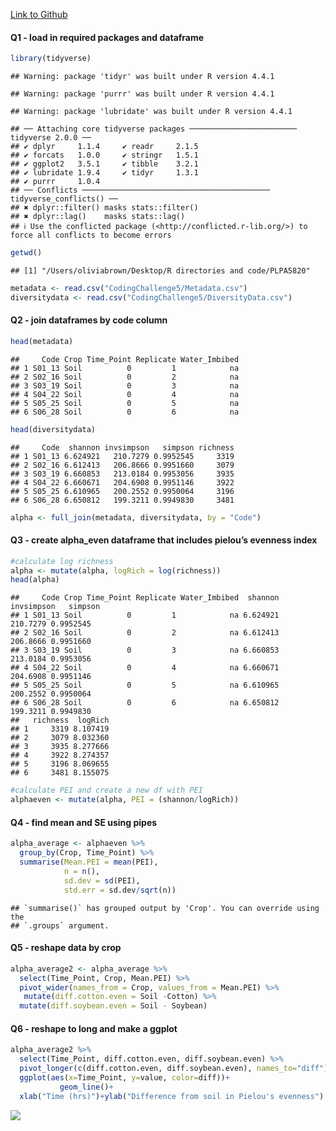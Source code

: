 [Link to Github](https://github.com/olixiabrown/PLPA5820)

#### Q1 - load in required packages and dataframe

``` r
library(tidyverse)
```

    ## Warning: package 'tidyr' was built under R version 4.4.1

    ## Warning: package 'purrr' was built under R version 4.4.1

    ## Warning: package 'lubridate' was built under R version 4.4.1

    ## ── Attaching core tidyverse packages ──────────────────────── tidyverse 2.0.0 ──
    ## ✔ dplyr     1.1.4     ✔ readr     2.1.5
    ## ✔ forcats   1.0.0     ✔ stringr   1.5.1
    ## ✔ ggplot2   3.5.1     ✔ tibble    3.2.1
    ## ✔ lubridate 1.9.4     ✔ tidyr     1.3.1
    ## ✔ purrr     1.0.4     
    ## ── Conflicts ────────────────────────────────────────── tidyverse_conflicts() ──
    ## ✖ dplyr::filter() masks stats::filter()
    ## ✖ dplyr::lag()    masks stats::lag()
    ## ℹ Use the conflicted package (<http://conflicted.r-lib.org/>) to force all conflicts to become errors

``` r
getwd()
```

    ## [1] "/Users/oliviabrown/Desktop/R directories and code/PLPA5820"

``` r
metadata <- read.csv("CodingChallenge5/Metadata.csv")
diversitydata <- read.csv("CodingChallenge5/DiversityData.csv")
```

#### Q2 - join dataframes by code column

``` r
head(metadata)
```

    ##     Code Crop Time_Point Replicate Water_Imbibed
    ## 1 S01_13 Soil          0         1            na
    ## 2 S02_16 Soil          0         2            na
    ## 3 S03_19 Soil          0         3            na
    ## 4 S04_22 Soil          0         4            na
    ## 5 S05_25 Soil          0         5            na
    ## 6 S06_28 Soil          0         6            na

``` r
head(diversitydata)
```

    ##     Code  shannon invsimpson   simpson richness
    ## 1 S01_13 6.624921   210.7279 0.9952545     3319
    ## 2 S02_16 6.612413   206.8666 0.9951660     3079
    ## 3 S03_19 6.660853   213.0184 0.9953056     3935
    ## 4 S04_22 6.660671   204.6908 0.9951146     3922
    ## 5 S05_25 6.610965   200.2552 0.9950064     3196
    ## 6 S06_28 6.650812   199.3211 0.9949830     3481

``` r
alpha <- full_join(metadata, diversitydata, by = "Code")
```

#### Q3 - create alpha_even dataframe that includes pielou’s evenness index

``` r
#calculate log richness
alpha <- mutate(alpha, logRich = log(richness))
head(alpha)
```

    ##     Code Crop Time_Point Replicate Water_Imbibed  shannon invsimpson   simpson
    ## 1 S01_13 Soil          0         1            na 6.624921   210.7279 0.9952545
    ## 2 S02_16 Soil          0         2            na 6.612413   206.8666 0.9951660
    ## 3 S03_19 Soil          0         3            na 6.660853   213.0184 0.9953056
    ## 4 S04_22 Soil          0         4            na 6.660671   204.6908 0.9951146
    ## 5 S05_25 Soil          0         5            na 6.610965   200.2552 0.9950064
    ## 6 S06_28 Soil          0         6            na 6.650812   199.3211 0.9949830
    ##   richness  logRich
    ## 1     3319 8.107419
    ## 2     3079 8.032360
    ## 3     3935 8.277666
    ## 4     3922 8.274357
    ## 5     3196 8.069655
    ## 6     3481 8.155075

``` r
#calculate PEI and create a new df with PEI
alphaeven <- mutate(alpha, PEI = (shannon/logRich))
```

#### Q4 - find mean and SE using pipes

``` r
alpha_average <- alphaeven %>%
  group_by(Crop, Time_Point) %>% 
  summarise(Mean.PEI = mean(PEI),
            n = n(), 
            sd.dev = sd(PEI),
            std.err = sd.dev/sqrt(n))
```

    ## `summarise()` has grouped output by 'Crop'. You can override using the
    ## `.groups` argument.

#### Q5 - reshape data by crop

``` r
alpha_average2 <- alpha_average %>%
  select(Time_Point, Crop, Mean.PEI) %>%
  pivot_wider(names_from = Crop, values_from = Mean.PEI) %>%
   mutate(diff.cotton.even = Soil -Cotton) %>%
  mutate(diff.soybean.even = Soil - Soybean)
```

#### Q6 - reshape to long and make a ggplot

``` r
alpha_average2 %>%
  select(Time_Point, diff.cotton.even, diff.soybean.even) %>%
  pivot_longer(c(diff.cotton.even, diff.soybean.even), names_to="diff")%>%
  ggplot(aes(x=Time_Point, y=value, color=diff))+
           geom_line()+
  xlab("Time (hrs)")+ylab("Difference from soil in Pielou's evenness")
```

![](CodingChallenge5_files/figure-gfm/unnamed-chunk-6-1.png)<!-- -->
